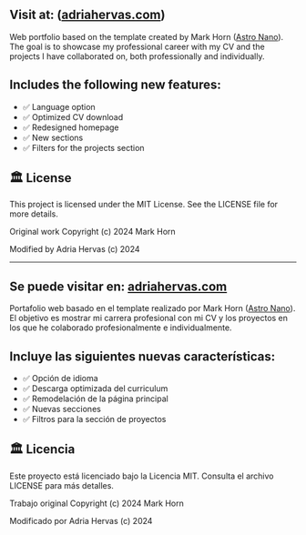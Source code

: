 ## Visit at: ([adriahervas.com](https://adriahervas.con))
Web portfolio based on the template created by Mark Horn ([Astro Nano](https://astro.build/themes/details/astronano/)). The goal is to showcase my professional career with my CV and the projects I have collaborated on, both professionally and individually.

## Includes the following new features:
- ✅ Language option
- ✅ Optimized CV download
- ✅ Redesigned homepage
- ✅ New sections
- ✅ Filters for the projects section

## 🏛️ License
This project is licensed under the MIT License. See the LICENSE file for more details.

Original work Copyright (c) 2024 Mark Horn

Modified by Adria Hervas (c) 2024

___

## Se puede visitar en: [adriahervas.com](https://adriahervas.con)
Portafolio web basado en el template realizado por Mark Horn ([Astro Nano](https://astro.build/themes/details/astronano/)). El objetivo es mostrar mi carrera profesional con mi CV y los proyectos en los que he colaborado profesionalmente e individualmente.

## Incluye las siguientes nuevas características:
- ✅ Opción de idioma
- ✅ Descarga optimizada del curriculum
- ✅ Remodelación de la página principal
- ✅ Nuevas secciones
- ✅ Filtros para la sección de proyectos

## 🏛️ Licencia
Este proyecto está licenciado bajo la Licencia MIT. Consulta el archivo LICENSE para más detalles.

Trabajo original Copyright (c) 2024 Mark Horn

Modificado por Adria Hervas (c) 2024
